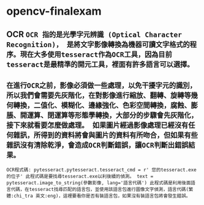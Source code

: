 # opencv-finalexam
OCR
`OCR 指的是光學字元辨識 (Optical Character Recognition)， 是將文字影像轉換為機器可讀文字格式的程序。現在大多使用tesseract作為OCR工具，因為目前tesseract是最精準的開元工具，裡面有許多語言可以選擇。`
---
`在進行OCR之前，影像必須做一些處理，以免干擾字元的識別，所以我們會需要先灰階化，在對影像進行縮放、翻轉、旋轉等幾何轉換，二值化、模糊化、邊緣強化、色彩空間轉換，腐蝕、膨脹、開運算、閉運算等形態學轉換，大部分的步驟會先灰階化，接下來就看要怎麼做處理。
如果圖片經過影像處理已經沒有任何雜訊，所得到的資料將會與圖片的資料有所吻合，但如果有些雜訊沒有清除乾淨，會造成OCR判斷錯誤，讓OCR判斷出錯誤結果。`
---
`OCR程式碼:
pytesseract.pytesseract.tesseract_cmd = r' 您的tesseract.exe的位子'
此程式碼是要找尋tesseract.exe以利後續的偵測。
text = pytesseract.image_to_string(參數影像, lang='語言代碼')
此程式碼是利用後面語言代碼，在tesseract找尋匹配的語言包，並使用該語言包進行圖像文字偵測，語言代碼(繁體:chi_tra 英文:eng)，這裡要看你是否有裝語言包，如果沒有裝語言包將會發生錯誤。`


